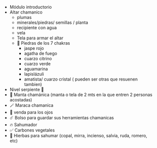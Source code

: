 - Módulo introductorio
- Altar chamanico
	- plumas
	- minerales/piedras/ semillas / planta
	- recipiente con agua
	- vela
	- Tela para armar el altar
	- 💟 Piedras de los 7 chakras
		- jaspe rojo
		- agatha de fuego
		- cuarzo citrino
		- cuarzo verde
		- aguamarina
		- lapislázuli
		- amatista/ cuarzo cristal 
		  ( pueden ser otras que resuenen tambien)
- Nivel serpiente 🐍
- 💟 Manta chamánica
  (manta o tela de 2 mts en la que entren 2 personas acostadas)
- 🪄 Maraca chamanica
- 🫶 venda para los ojos
- ☄️ Bolso para guardar sus herramientas chamanicas
- 🔥 Sahumador
- ✅ Carbones vegetales
- 🪷 Hierbas para sahumar (copal, mirra, incienso, salvia, ruda, romero, etc)